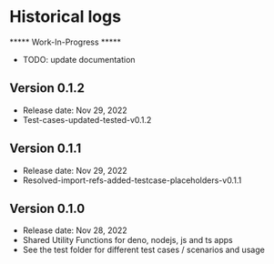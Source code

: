# Historical logs

***** Work-In-Progress ***** 
- TODO: update documentation

## Version 0.1.2

- Release date: Nov 29, 2022
- Test-cases-updated-tested-v0.1.2

## Version 0.1.1

- Release date: Nov 29, 2022
- Resolved-import-refs-added-testcase-placeholders-v0.1.1

## Version 0.1.0

- Release date: Nov 28, 2022
- Shared Utility Functions for deno, nodejs, js and ts apps
- See the test folder for different test cases / scenarios and usage

